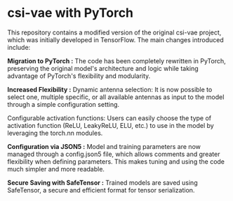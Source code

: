 # csi-vae with PyTorch

This repository contains a modified version of the original csi-vae project, which was initially developed in TensorFlow. The main changes introduced include:

**Migration to PyTorch :**
The code has been completely rewritten in PyTorch, preserving the original model's architecture and logic while taking advantage of PyTorch's flexibility and modularity.

**Increased Flexibility :**
Dynamic antenna selection: It is now possible to select one, multiple specific, or all available antennas as input to the model through a simple configuration setting.

Configurable activation functions: Users can easily choose the type of activation function (ReLU, LeakyReLU, ELU, etc.) to use in the model by leveraging the torch.nn modules.

**Configuration via JSON5 :**
Model and training parameters are now managed through a config.json5 file, which allows comments and greater flexibility when defining parameters. This makes tuning and using the code much simpler and more readable.

**Secure Saving with SafeTensor :**
Trained models are saved using SafeTensor, a secure and efficient format for tensor serialization.
